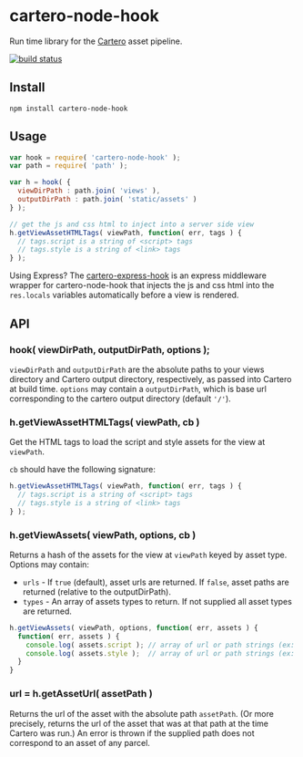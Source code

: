 cartero-node-hook
=================

Run time library for the [Cartero](https://github.com/rotundasoftware/cartero) asset pipeline.

[![build status](https://secure.travis-ci.org/rotundasoftware/cartero-node-hook.png)](http://travis-ci.org/rotundasoftware/cartero-node-hook)

## Install
`npm install cartero-node-hook`

## Usage

```javascript
var hook = require( 'cartero-node-hook' );
var path = require( 'path' );

var h = hook( {
  viewDirPath : path.join( 'views' ),
  outputDirPath : path.join( 'static/assets' )
} );

// get the js and css html to inject into a server side view
h.getViewAssetHTMLTags( viewPath, function( err, tags ) {
  // tags.script is a string of <script> tags
  // tags.style is a string of <link> tags
} );
```

Using Express? The [cartero-express-hook](https://github.com/rotundasoftware/cartero-express-hook) is an express middleware wrapper for cartero-node-hook that injects the js and css html into the `res.locals` variables automatically before a view is rendered.

## API

### hook( viewDirPath, outputDirPath, options );

`viewDirPath` and `outputDirPath` are the absolute paths to your views directory and Cartero output directory, respectively, as passed into Cartero at build time. `options` may contain a `outputDirPath`, which is base url corresponding to the cartero output directory (default `'/'`).

### h.getViewAssetHTMLTags( viewPath, cb )

Get the HTML tags to load the script and style assets for the view at `viewPath`.

`cb` should have the following signature:

```javascript
h.getViewAssetHTMLTags( viewPath, function( err, tags ) {
  // tags.script is a string of <script> tags
  // tags.style is a string of <link> tags
} );
```

### h.getViewAssets( viewPath, options, cb )

Returns a hash of the assets for the view at `viewPath` keyed by asset type. Options may contain:

  * `urls` - If `true` (default), asset urls are returned. If `false`, asset paths are returned (relative to the outputDirPath).
  * `types` - An array of assets types to return. If not supplied all asset types are returned.

```javascript
h.getViewAssets( viewPath, options, function( err, assets ) {
  function( err, assets ) {
    console.log( assets.script ); // array of url or path strings (ex: [ '/path/to/bundle.js' ])
    console.log( assets.style );  // array of url or path strings (ex: [ '/path/to/bundle.css' ])
  }
}
```

### url = h.getAssetUrl( assetPath )

Returns the url of the asset with the absolute path `assetPath`. (Or more precisely, returns the url of the asset that was at that path at the time Cartero was run.) An error is thrown if the supplied path does not correspond to an asset of any parcel.